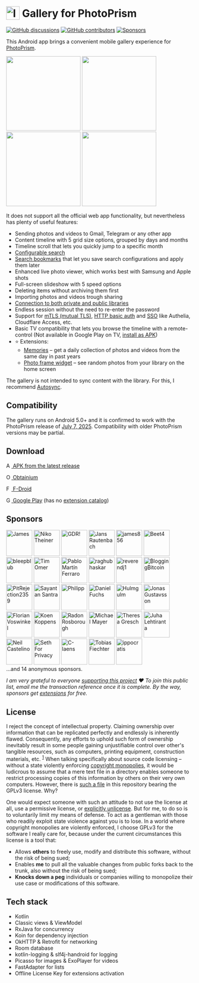 # <img src="app/src/main/res/mipmap-hdpi/ic_launcher.png" alt="Icon" style="vertical-align: bottom; height: 36px;"/> Gallery for PhotoPrism

[![GitHub discussions](https://img.shields.io/github/discussions/Radiokot/photoprism-android-client?label=Discussions&color=e2e0f6&style=flat-square)](https://github.com/Radiokot/photoprism-android-client/discussions) 
[![GitHub contributors](https://img.shields.io/github/contributors/Radiokot/photoprism-android-client?label=Contributors&color=e2e0f6&style=flat-square)](https://github.com/Radiokot/photoprism-android-client/graphs/contributors) 
[![Sponsors](https://img.shields.io/static/v1?label=Sponsors&message=43&color=e2e0f6&style=flat-square)](#sponsors) 

This Android app brings a convenient mobile gallery experience for [PhotoPrism](https://www.photoprism.app/).

<p float="left">
<img src="fastlane/metadata/android/en-US/images/phoneScreenshots/1.png" width=200 />
<img src="fastlane/metadata/android/en-US/images/phoneScreenshots/2.png" width=200 />
<img src="fastlane/metadata/android/en-US/images/phoneScreenshots/3.png" width=200 />
<img src="fastlane/metadata/android/en-US/images/phoneScreenshots/4.png" width=200 />
</p>

It does not support all the official web app functionality, but nevertheless has plenty of useful features:
- Sending photos and videos to Gmail, Telegram or any other app
- Content timeline with 5 grid size options, grouped by days and months
- Timeline scroll that lets you quickly jump to a specific month
- [Configurable search](https://github.com/Radiokot/photoprism-android-client/wiki/How-to-search-the-library)
- [Search bookmarks](https://github.com/Radiokot/photoprism-android-client/wiki/How-to-use-search-bookmarks) that let you save search configurations and apply them later
- Enhanced live photo viewer, which works best with Samsung and Apple shots
- Full-screen slideshow with 5 speed options
- Deleting items without archiving them first
- Importing photos and videos trough sharing
- [Connection to both private and public libraries](https://github.com/Radiokot/photoprism-android-client/wiki/Connection-guide)
- Endless session without the need to re-enter the password
- Support for [mTLS (mutual TLS)](https://github.com/Radiokot/photoprism-android-client/wiki/How-to-connect-to-a-library-with-mTLS-(mutual-TLS)-auth%3F), [HTTP basic auth](https://github.com/Radiokot/photoprism-android-client/wiki/Connection-guide#examples-of-valid-urls) and [SSO](https://github.com/Radiokot/photoprism-android-client/wiki/Connection-guide#sso) like Authelia, Cloudflare Access, etc.
- Basic TV compatibility that lets you browse the timeline with a remote-control
  (Not available in Google Play on TV, [install as APK](https://github.com/Radiokot/photoprism-android-client/issues/66#issuecomment-1667426238))
- ⭐ Extensions:
  - [Memories](https://github.com/Radiokot/photoprism-android-client/wiki/Memories-extension) – get a daily collection of photos and videos from the same day in past years
  - [Photo frame widget](https://github.com/Radiokot/photoprism-android-client/wiki/Photo-frame-widget-extension) – see random photos from your library on the home screen

The gallery is not intended to sync content with the library. 
For this, I recommend [Autosync](https://play.google.com/store/apps/details?id=com.ttxapps.autosync).

## Compatibility
The gallery runs on Android 5.0+ and it is confirmed to work with the PhotoPrism release of 
[July 7, 2025](https://github.com/photoprism/photoprism/releases/tag/250707-d28b3101e).
Compatibility with older PhotoPrism versions may be partial.

## Download
[<img src="repository-assets/icon-github.svg" alt="APK" style="height: 1em;"/> APK from the latest release](https://github.com/Radiokot/photoprism-android-client/releases/latest)

[<img src="repository-assets/icon-obtainium.svg" alt="Obtainium" style="height: 1em;"/> Obtainium](https://apps.obtainium.imranr.dev/redirect?r=obtainium://app/%7B%22id%22%3A%22ua.com.radiokot.photoprism%22%2C%22url%22%3A%22https%3A%2F%2Fgithub.com%2FRadiokot%2Fphotoprism-android-client%22%2C%22author%22%3A%22Radiokot%22%2C%22name%22%3A%22PhotoPrism%20Gallery%22%2C%22preferredApkIndex%22%3A0%2C%22additionalSettings%22%3A%22%7B%5C%22includePrereleases%5C%22%3Afalse%2C%5C%22fallbackToOlderReleases%5C%22%3Atrue%2C%5C%22filterReleaseTitlesByRegEx%5C%22%3A%5C%22%5C%22%2C%5C%22filterReleaseNotesByRegEx%5C%22%3A%5C%22%5C%22%2C%5C%22verifyLatestTag%5C%22%3Afalse%2C%5C%22dontSortReleasesList%5C%22%3Afalse%2C%5C%22useLatestAssetDateAsReleaseDate%5C%22%3Afalse%2C%5C%22releaseTitleAsVersion%5C%22%3Afalse%2C%5C%22trackOnly%5C%22%3Afalse%2C%5C%22versionExtractionRegEx%5C%22%3A%5C%22%5C%22%2C%5C%22matchGroupToUse%5C%22%3A%5C%22%5C%22%2C%5C%22versionDetection%5C%22%3Atrue%2C%5C%22releaseDateAsVersion%5C%22%3Afalse%2C%5C%22useVersionCodeAsOSVersion%5C%22%3Afalse%2C%5C%22apkFilterRegEx%5C%22%3A%5C%22%5C%22%2C%5C%22invertAPKFilter%5C%22%3Afalse%2C%5C%22autoApkFilterByArch%5C%22%3Afalse%2C%5C%22appName%5C%22%3A%5C%22Gallery%20for%20PhotoPrism%5C%22%2C%5C%22shizukuPretendToBeGooglePlay%5C%22%3Afalse%2C%5C%22allowInsecure%5C%22%3Afalse%2C%5C%22exemptFromBackgroundUpdates%5C%22%3Afalse%2C%5C%22skipUpdateNotifications%5C%22%3Afalse%2C%5C%22about%5C%22%3A%5C%22A%20convenient%20gallery%20for%20PhotoPrism%20library%20with%20plenty%20of%20useful%20features%5C%22%2C%5C%22refreshBeforeDownload%5C%22%3Atrue%7D%22%2C%22overrideSource%22%3A%22GitHub%22%7D)

[<img src="repository-assets/icon-fdroid.png" alt="F-Droid" style="height: 1em;"/> F-Droid](https://f-droid.org/packages/ua.com.radiokot.photoprism)


[<img src="repository-assets/icon-gplay.svg" alt="Google Play" style="height: 1em;"/> Google Play](https://play.google.com/store/apps/details?id=ua.com.radiokot.photoprism) (has no [extension catalog](https://github.com/Radiokot/photoprism-android-client/wiki/Gallery-extensions))

## Sponsors
[<img src="https://avatars.githubusercontent.com/u/17031473?s=100" alt="James" title="James" height=70 />](https://github.com/JameZUK)
[<img src="https://avatars.githubusercontent.com/u/20790694?s=100" alt="Niko Theiner" title="Niko Theiner" height=70 />](https://github.com/nikotheiner)
[<img src="https://avatars.githubusercontent.com/u/315648?s=100" alt="GDR!" title="GDR!" height=70 />](https://github.com/gjedeer)
[<img src="https://avatars.githubusercontent.com/u/14095706?s=100" alt="Jans Rautenbach" title="Jans Rautenbach" height=70 />](https://github.com/J4NS-R)
[<img src="https://avatars.githubusercontent.com/u/58886740?s=100" alt="james856" title="james856" height=70 />](https://github.com/james856)
[<img src="https://avatars.githubusercontent.com/u/38279393?s=100" alt="Beet4" title="Beet4" height=70 />](https://github.com/Beet4)
[<img src="https://avatars.githubusercontent.com/u/31888202?s=100" alt="bleepblub" title="bleepblub" height=70 />](https://github.com/bleepblub)
[<img src="https://avatars.githubusercontent.com/u/5235732?s=100" alt="Tim Omer" title="Tim Omer" height=70 />](https://github.com/timomer)
[<img src="https://github.com/user-attachments/assets/0ea9bd10-05d3-4cbf-bb44-f4b26d299f74" alt="Pablo Martín Ferraro" title="Pablo Martín Ferraro" height=70 />](https://www.instagram.com/pmferraro/)
[<img src="https://avatars.githubusercontent.com/u/75267371?s=100" alt="raghubhaskar" title="raghubhaskar" height=70 />](https://github.com/raghubhaskar)
[<img src="https://avatars.githubusercontent.com/u/9728953?s=100" alt="reverendj1" title="reverendj1" height=70 />](https://github.com/reverendj1)
[<img src="https://avatars.githubusercontent.com/u/103765434?s=100" alt="₿logging₿itcoin" title="₿logging₿itcoin" height=70 />](https://github.com/BrutusBondBTC)
[<img src="https://avatars.githubusercontent.com/u/104279101?s=100" alt="PitRejection2359" title="PitRejection2359" height=70 />](https://github.com/PitRejection2359)
[<img src="https://avatars.githubusercontent.com/u/35728385?s=100" alt="Sayantan Santra" title="Sayantan Santra" height=70 />](https://github.com/SinTan1729)
[<img src="https://avatars.githubusercontent.com/u/136379342?s=100" alt="Philipp" title="Philipp" height=70 />](https://github.com/Blendan1)
[<img src="https://avatars.githubusercontent.com/u/28670365?s=100" alt="Daniel Fuchs" title="Daniel Fuchs" height=70 />](https://github.com/dfoxg)
[<img src="https://avatars.githubusercontent.com/u/12165268?s=100" alt="Hulmgulm" title="Hulmgulm" height=70 />](https://github.com/hulmgulm)
[<img src="https://avatars.githubusercontent.com/u/36690764?s=100" alt="Jonas Gustavsson" title="Jonas Gustavsson" height=70 />](https://github.com/jonasgustavsson)
[<img src="https://avatars.githubusercontent.com/u/5047127?s=100" alt="Florian Voswinkel" title="Florian Voswinkel" height=70 />](https://github.com/FlorentBrianFoxcorner)
[<img src="https://avatars.githubusercontent.com/u/9214215?s=100" alt="Koen Koppens" title="Koen Koppens" height=70 />](https://github.com/koen81)
[<img src="https://avatars.githubusercontent.com/u/6559064?s=100" alt="Radon Rosborough" title="Radon Rosborough" height=70 />](https://github.com/raxod502)
[<img src="https://avatars.githubusercontent.com/u/301686?s=100" alt="Michael Mayer" title="Michael Mayer" height=70 />](https://github.com/lastzero)
[<img src="https://avatars.githubusercontent.com/u/15210372?s=100" alt="Theresa Gresch" title="Theresa Gresch" height=70 />](https://github.com/graciousgrey)
[<img src="https://avatars.githubusercontent.com/u/3181318?s=100" alt="Juha Lehtiranta" title="Juha Lehtiranta" height=70 />](https://github.com/yatzy)
[<img src="https://avatars.githubusercontent.com/u/2885748?s=100" alt="Neil Castelino" title="Neil Castelino" height=70 />](https://github.com/TwistTheNeil)
[<img src="https://avatars.githubusercontent.com/u/40500387?s=100" alt="Seth For Privacy" title="Seth For Privacy" height=70 />](https://github.com/sethforprivacy)
[<img src="https://avatars.githubusercontent.com/u/111684368?s=100" alt="C-Iaens" title="C-Iaens" height=70 />](https://github.com/C-Iaens)
[<img src="https://avatars.githubusercontent.com/u/6351543?s=100" alt="Tobias Fiechter" title="Tobias Fiechter" height=70 />](https://github.com/tobiasfiechter)
[<img src="https://avatars.githubusercontent.com/u/52239579?s=100" alt="ippocratis" title="ippocratis" height=70 />](https://github.com/ippocratis)
<br>
…and 14 anonymous sponsors.

*I am very grateful to everyone [supporting this project](https://radiokot.com.ua/tip) ❤️ To join this public list, email me the transaction reference once it is complete. By the way, sponsors get [extensions](https://github.com/Radiokot/photoprism-android-client/wiki/Gallery-extensions) for free.*

## License
I reject the concept of intellectual property. Claiming ownership over information that can be replicated perfectly and endlessly is inherently flawed. Consequently, any efforts to uphold such form of ownership inevitably result in some people gaining unjustifiable control over other's tangible resources, such as computers, printing equipment, construction materials, etc. <sup>[1](repository-assets/kinsella_against_intellectual_property.pdf)</sup>
When talking specifically about source code licensing – without a state violently enforcing [copyright monopolies](https://torrentfreak.com/language-matters-framing-the-copyright-monopoly-so-we-can-keep-our-liberties-130714/), it would be ludicrous to assume that a mere text file in a directory enables someone to restrict processing copies of this information by others on their very own computers. 
However, there is [such a file](LICENSE) in this repository bearing the GPLv3 license. Why?

One would expect someone with such an attitude to not use the license at all, use a permissive license, or [explicitly unlicense](https://unlicense.org/).
But for me, to do so is to voluntarily limit my means of defense. To act as a gentleman with those who readily exploit state violence against you is to lose.
In a world where copyright monopolies are violently enforced, I choose GPLv3 for the software I really care for, because under the current circumstances this license is a tool that:
- Allows **others** to freely use, modify and distribute this software, without the risk of being sued;
- Enables **me** to pull all the valuable changes from public forks back to the trunk, also without the risk of being sued;
- **Knocks down a peg** individuals or companies willing to monopolize their use case or modifications of this software.

## Tech stack
- Kotlin
- Classic views & ViewModel
- RxJava for concurrency
- Koin for dependency injection
- OkHTTP & Retrofit for networking
- Room database
- kotlin-logging & slf4j-handroid for logging
- Picasso for images & ExoPlayer for videos
- FastAdapter for lists
- Offline License Key for extensions activation
